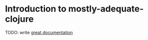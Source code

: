 # Introduction to mostly-adequate-clojure

TODO: write [great documentation](http://jacobian.org/writing/what-to-write/)
